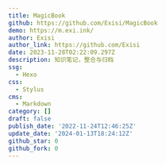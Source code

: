 ```yaml
---
title: MagicBook
github: https://github.com/Exisi/MagicBook
demo: https://m.exi.ink/
author: Exisi
author_link: https://github.com/Exisi
date: 2023-11-28T02:22:09.297Z
description: 知识笔记，整合与归档
ssg:
  - Hexo
css:
  - Stylus
cms:
  - Markdown
category: []
draft: false
publish_date: '2022-11-24T12:46:25Z'
update_date: '2024-01-13T18:24:12Z'
github_star: 0
github_fork: 0
---
```

